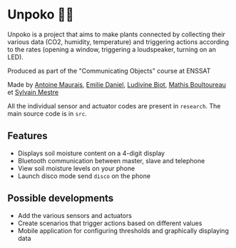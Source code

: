 # Unpoko 🤠🌵

Unpoko is a project that aims to make plants connected by collecting their various data (CO2, humidity, temperature) and triggering actions according to the rates (opening a window, triggering a loudspeaker, turning on an LED).

Produced as part of the "Communicating Objects" course at ENSSAT

Made by [Antoine Maurais](https://github.com/antoineMaurais), [Emilie Daniel](https://github.com/edanielENSSAT), [Ludivine Biot](https://github.com/Wudline), [Mathis Boultoureau](https://github.com/mboultoureau/) et [Sylvain Mestre](https://github.com/Shult)

All the individual sensor and actuator codes are present in `research`. The main source code is in `src`.   

## Features

- Displays soil moisture content on a 4-digit display
- Bluetooth communication between master, slave and telephone
- View soil moisture levels on your phone
- Launch disco mode send `disco` on the phone

## Possible developments

- Add the various sensors and actuators
- Create scenarios that trigger actions based on different values
- Mobile application for configuring thresholds and graphically displaying data